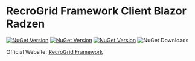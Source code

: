 # RecroGrid Framework Client Blazor Radzen

[![NuGet Version](https://img.shields.io/nuget/v/Recrovit.RecroGridFramework.Client.Blazor.RadzenUI.svg?label=RGF.Client.Blazor.RadzenUI)](https://www.nuget.org/packages/Recrovit.RecroGridFramework.Client.Blazor.RadzenUI/) [![NuGet Version](https://img.shields.io/nuget/v/Recrovit.RecroGridFramework.Core.svg?label=RGF.Core)](https://www.nuget.org/packages/Recrovit.RecroGridFramework.Core/) [![NuGet Version](https://img.shields.io/nuget/v/RecroGrid.svg?label=RecroGrid)](https://www.nuget.org/packages/RecroGrid/) ![NuGet Downloads](https://img.shields.io/nuget/dt/RecroGrid)

Official Website: [RecroGrid Framework](https://RecroGridFramework.com)